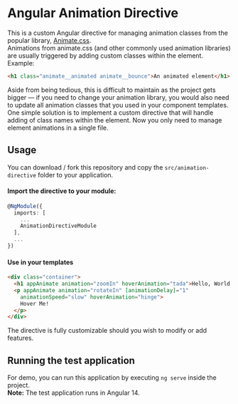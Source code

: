 # Angular Animation Directive
This is a custom Angular directive for managing animation classes from the popular library, [Animate.css](https://animate.style/).
<br> Animations from animate.css (and other commonly used animation libraries) are usually triggered by adding custom classes within the element.
<br> Example:
```html
<h1 class="animate__animated animate__bounce">An animated element</h1>
```
Aside from being tedious, this is difficult to maintain as the project gets bigger — if you need to change your animation library, you would also need to update all animation classes that you used in your component templates.
<br>
One simple solution is to implement a custom directive that will handle adding of class names within the element. Now you only need to manage element animations in a single file.

## Usage
You can download / fork this repository and copy the `src/animation-directive` folder to your application.

#### Import the directive to your module:
```typescript
@NgModule({
  imports: [
    ...
    AnimationDirectiveModule
  ],
  ...
})
```
#### Use in your templates
```html
<div class="container">
  <h1 appAnimate animation="zoomIn" hoverAnimation="tada">Hello, World!</h1>
  <p appAnimate animation="rotateIn" [animationDelay]="1"
    animationSpeed="slow" hoverAnimation="hinge">
    Hover Me!
  </p>
</div>
```

The directive is fully customizable should you wish to modify or add features.

## Running the test application
For demo, you can run this application by executing `ng serve` inside the project. <br>
**Note:** The test application runs in Angular 14.